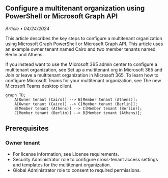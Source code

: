 ## Configure a multitenant organization using PowerShell or Microsoft Graph API

*Article • 04/24/2024*

This article describes the key steps to configure a multitenant organization using Microsoft Graph PowerShell or Microsoft Graph API. This article uses an example owner tenant named Cairo and two member tenants named Berlin and Athens.

If you instead want to use the Microsoft 365 admin center to configure a multitenant organization, see Set up a multitenant org in Microsoft 365 and Join or leave a multitenant organization in Microsoft 365. To learn how to configure Microsoft Teams for your multitenant organization, see The new Microsoft Teams desktop client.

```mermaid
graph TD;
    A[Owner tenant (Cairo)] --> B[Member tenant (Athens)];
    A[Owner tenant (Cairo)] --> C[Member tenant (Berlin)];
    B[Member tenant (Athens)] --> C[Member tenant (Berlin)];
    C[Member tenant (Berlin)] --> B[Member tenant (Athens)];
```

## Prerequisites

### Owner tenant

- For license information, see License requirements.
- Security Administrator role to configure cross-tenant access settings and templates for the multitenant organization.
- Global Administrator role to consent to required permissions.